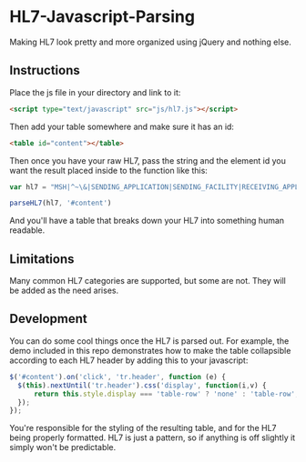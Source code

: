# HL7-Javascript-Parsing
Making HL7 look pretty and more organized using jQuery and nothing else.

## Instructions
Place the js file in your directory and link to it:
```HTML
<script type="text/javascript" src="js/hl7.js"></script>
```

Then add your table somewhere and make sure it has an id:
```HTML
<table id="content"></table>
```

Then once you have your raw HL7, pass the string and the element id you want the result placed inside to the function like this:
```javascript
var hl7 = "MSH|^~\&|SENDING_APPLICATION|SENDING_FACILITY|RECEIVING_APPLICATION|RECEIVING_FACILITY|20110613061611||SIU^S12|24916560|P|2.3||||||"

parseHL7(hl7, '#content')
```

And you'll have a table that breaks down your HL7 into something human readable.

## Limitations
Many common HL7 categories are supported, but some are not. They will be added as the need arises.

## Development
You can do some cool things once the HL7 is parsed out. For example, the demo included in this repo demonstrates how to make the table collapsible according to each HL7 header by adding this to your javascript:
```Javascript
$('#content').on('click', 'tr.header', function (e) {
  $(this).nextUntil('tr.header').css('display', function(i,v) {
      return this.style.display === 'table-row' ? 'none' : 'table-row';
  });
});
```

You're responsible for the styling of the resulting table, and for the HL7 being properly formatted. HL7 is just a pattern, so if anything is off slightly it simply won't be predictable.
